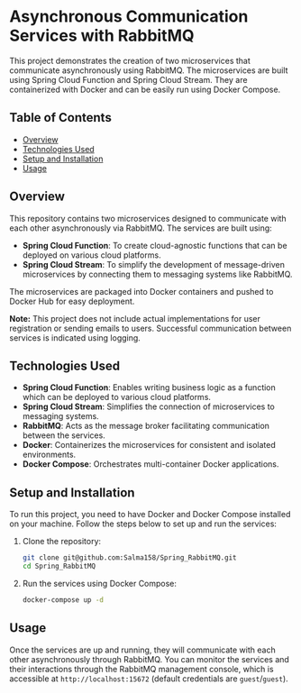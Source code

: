 # Asynchronous Communication Services with RabbitMQ

This project demonstrates the creation of two microservices that communicate asynchronously using RabbitMQ. The microservices are built using Spring Cloud Function and Spring Cloud Stream. They are containerized with Docker and can be easily run using Docker Compose.

## Table of Contents

- [Overview](#overview)
- [Technologies Used](#technologies-used)
- [Setup and Installation](#setup-and-installation)
- [Usage](#usage)


## Overview

This repository contains two microservices designed to communicate with each other asynchronously via RabbitMQ. The services are built using:

- **Spring Cloud Function**: To create cloud-agnostic functions that can be deployed on various cloud platforms.
- **Spring Cloud Stream**: To simplify the development of message-driven microservices by connecting them to messaging systems like RabbitMQ.

The microservices are packaged into Docker containers and pushed to Docker Hub for easy deployment.

**Note:** This project does not include actual implementations for user registration or sending emails to users. Successful communication between services is indicated using logging.

## Technologies Used

- **Spring Cloud Function**: Enables writing business logic as a function which can be deployed to various cloud platforms.
- **Spring Cloud Stream**: Simplifies the connection of microservices to messaging systems.
- **RabbitMQ**: Acts as the message broker facilitating communication between the services.
- **Docker**: Containerizes the microservices for consistent and isolated environments.
- **Docker Compose**: Orchestrates multi-container Docker applications.

## Setup and Installation

To run this project, you need to have Docker and Docker Compose installed on your machine. Follow the steps below to set up and run the services:

1. Clone the repository:
    ```sh
    git clone git@github.com:Salma158/Spring_RabbitMQ.git
    cd Spring_RabbitMQ
    ```

2. Run the services using Docker Compose:
    ```sh
    docker-compose up -d
    ```

## Usage

Once the services are up and running, they will communicate with each other asynchronously through RabbitMQ. You can monitor the services and their interactions through the RabbitMQ management console, which is accessible at `http://localhost:15672` (default credentials are `guest`/`guest`).
